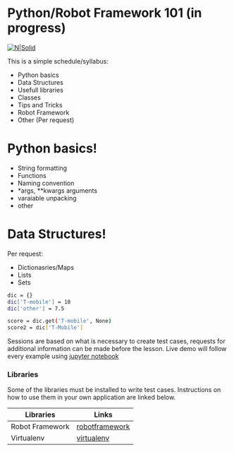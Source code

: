 # Python/Robot Framework 101 (in progress)

[![N|Solid](https://static1.squarespace.com/static/536703e7e4b03af4b79eaaaf/t/546d037be4b02689ea8895b9/1416430468142/T-Mobile.png?format=100w)](https://nodesource.com/products/nsolid)

This is a simple schedule/syllabus: 

  - Python basics
  - Data Structures
  - Usefull libraries 
  - Classes
  - Tips and Tricks
  - Robot Framework
  - Other (Per request)

# Python basics!

  - String formatting
  - Functions
  - Naming convention
  - *args, **kwargs arguments
  - varaiable unpacking
  - other

# Data Structures!
Per request:
  - Dictionasries/Maps
  - Lists
  - Sets

```sh
dic = {}
dic['T-mobile'] = 10
dic['other'] = 7.5

score = dic.get('T-mobile', None)
score2 = dic['T-Mobile']
```
Sessions are based on what is necessary to create test cases, requests for additional information can be made before the lesson. Live demo will follow every example using [jupyter notebook][df1]


### Libraries

Some of the libraries must be installed to write test cases. Instructions on how to use them in your own application are linked below.

| Libraries | Links |
| ------ | ------ |
| Robot Framework | [robotframework][Rbfr] |
| Virtualenv | [virtualenv][virtualenv] |


   [dill]: <https://github.com/joemccann/dillinger>
   [git-repo-url]: <https://github.com/joemccann/dillinger.git>
   [jupyter notebook]: <http://daringfireball.net>
   [df1]: <http://daringfireball.net/projects/markdown/>
   [markdown-it]: <https://github.com/markdown-it/markdown-it>
   [Ace Editor]: <http://ace.ajax.org>
   [node.js]: <http://nodejs.org>
   [Twitter Bootstrap]: <http://twitter.github.com/bootstrap/>
   [jQuery]: <http://jquery.com>
   [@tjholowaychuk]: <http://twitter.com/tjholowaychuk>
   [express]: <http://expressjs.com>
   [AngularJS]: <http://angularjs.org>
   [Gulp]: <http://gulpjs.com>

   [Rbfr]: <http://robotframework.org/>
   [virtualenv]: <https://virtualenv.pypa.io/en/stable/>
   [PlGd]: <https://github.com/joemccann/dillinger/tree/master/plugins/googledrive/README.md>
   [PlOd]: <https://github.com/joemccann/dillinger/tree/master/plugins/onedrive/README.md>
   [PlMe]: <https://github.com/joemccann/dillinger/tree/master/plugins/medium/README.md>
   [PlGa]: <https://github.com/RahulHP/dillinger/blob/master/plugins/googleanalytics/README.md>
